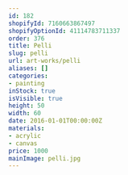 ```yaml
---
id: 182
shopifyId: 7160663867497
shopifyOptionId: 41114783711337
order: 376
title: Pelli
slug: pelli
url: art-works/pelli
aliases: []
categories:
- painting
inStock: true
isVisible: true
height: 50
width: 60
date: 2016-01-01T00:00:00Z
materials:
- acrylic
- canvas
price: 1000
mainImage: pelli.jpg
---
```

